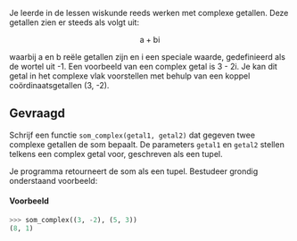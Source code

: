 Je leerde in de lessen wiskunde reeds werken met complexe getallen. Deze getallen zien er steeds als volgt uit:

$$
\mathsf{a+bi}
$$

waarbij a en b reële getallen zijn en i een speciale waarde, gedefinieerd als de wortel uit -1. Een voorbeeld van een complex getal is 3 - 2i. Je kan dit getal in het complexe vlak voorstellen met behulp van een koppel coördinaatsgetallen (3, -2).

## Gevraagd
Schrijf een functie `som_complex(getal1, getal2)` dat gegeven twee complexe getallen de som bepaalt. De parameters `getal1` en `getal2` stellen telkens een complex getal voor, geschreven als een tupel.

Je programma retourneert de som als een tupel. Bestudeer grondig onderstaand voorbeeld:

#### Voorbeeld

```python
>>> som_complex((3, -2), (5, 3))
(8, 1)
```